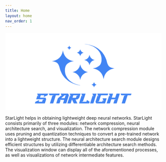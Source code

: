 ```yaml
---
title: Home
layout: home
nav_order: 1
---
```


<div align=center>
<img src="assets/StarLight.png" />
</div>

StarLight helps in obtaining lightweight deep neural networks. StarLight consists primarily of three modules: network compression, neural architecture search, and visualization. The network compression module uses pruning and quantization techniques to convert a pre-trained network into a lightweight structure. The neural architecture search module designs efficient structures by utilizing differentiable architecture search methods. The visualization window can display all of the aforementioned processes, as well as visualizations of network intermediate features.
